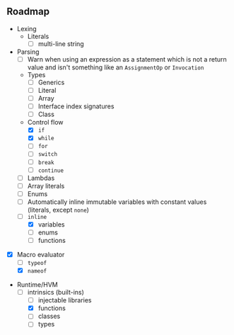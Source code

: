 ## Roadmap
- Lexing
  - Literals
    - [ ] multi-line string
- Parsing
  - [ ] Warn when using an expression as a statement which is not a return value and isn't something like an `AssignmentOp` or `Invocation`
  - Types
      - [ ] Generics
      - [ ] Literal
      - [ ] Array
      - [ ] Interface index signatures
      - [ ] Class
  - Control flow
      - [x] `if`
      - [x] `while`
      - [ ] `for`
      - [ ] `switch`
      - [ ] `break`
      - [ ] `continue`
  - [ ] Lambdas
  - [ ] Array literals
  - [ ] Enums
  - [ ] Automatically inline immutable variables with constant values (literals, except `none`)
  - [ ] `inline`
    - [x] variables 
    - [ ] enums
    - [ ] functions
- [x] Macro evaluator
  - [ ] `typeof`
  - [x] `nameof`
- Runtime/HVM
  - [ ] intrinsics (built-ins)
    - [ ] injectable libraries
    - [x] functions
    - [ ] classes
    - [ ] types
